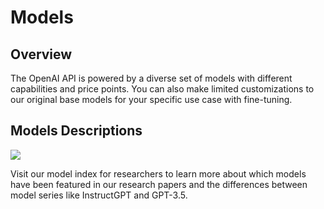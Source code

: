 # Models
## Overview
The OpenAI API is powered by a diverse set of models with different capabilities and price points. You can also make limited customizations to our original base models for your specific use case with fine-tuning.

## Models Descriptions
<img src="models.png" />

Visit our model index for researchers to learn more about which models have been featured in our research papers and the differences between model series like InstructGPT and GPT-3.5.
